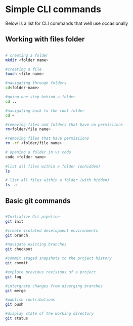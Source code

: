 # Simple  CLI commands

Below is a list for CLI commands that well use occasionally

## Working with files folder

```bash

# creating a folder
mkdir <folder name>

#creating a file
touch <file name>

#navigating through folders
cd<folder-name>

#going one step behind a folder
cd ..

#navigating back to the root folder
cd ~

#removing files and folders that have no permisiions
rm<folder/file name>

#removing files that have permisiions
rm -rf <folder/file name>

# opening a folder in vs code
code <folder name>
 
#list all files within a folder (unhidden)
ls

# list all files within a folder (with hidden)
ls -a
```

## Basic git commands

```bash

#Initialize Git pipeline
git init

#create isolated development environments
git branch

#navigate existing branches
git checkout

#commit staged snapshots to the project history
git commit

#explore previous revisions of a project
git log

#intergrate changes from diverging branches
git merge

#publish contributions
git push

#display state of the working directory
git status


